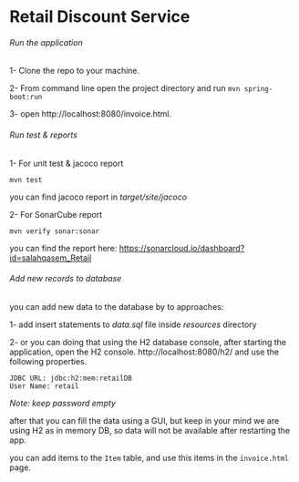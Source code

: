 # Retail Discount Service

###### Run the application
1- Clone the repo to your machine.

2- From command line open the project directory and run `mvn spring-boot:run`

3- open http://localhost:8080/invoice.html.


###### Run test & reports
1- For unit test & jacoco report
 ~~~~
mvn test
~~~~
you can find jacoco report in _target/site/jacoco_

2- For SonarCube report
~~~~
mvn verify sonar:sonar
~~~~
you can find the report here: https://sonarcloud.io/dashboard?id=salahqasem_Retail


###### Add new records to database
you can add new data to the database by to approaches:

1- add insert statements to _data.sql_ file inside _resources_ directory

2- or you can doing that using the H2 database console, 
after starting the application, open the H2 console. http://localhost:8080/h2/ and use the following properties.

~~~~
JDBC URL: jdbc:h2:mem:retailDB
User Name: retail
~~~~
_Note: keep password empty_

after that you can fill the data using a GUI, but keep in your mind we are using H2 as in memory DB, so data will not be available after restarting the app.

you can add items to the `Item` table, and use this items in the `invoice.html` page.
